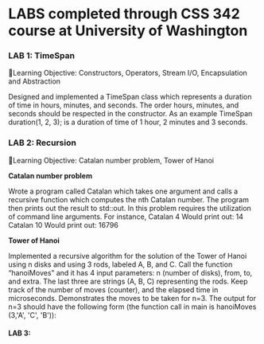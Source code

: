 <h1> LABS completed through CSS 342 course at University of Washington </h1>
<h3>LAB 1: TimeSpan </h3>
<p> 📌Learning Objective: Constructors, Operators, Stream I/O, Encapsulation and Abstraction </p>

Designed and implemented a TimeSpan class which represents a duration of time in hours, minutes,
and seconds. The order hours, minutes, and seconds should be respected in the constructor.
As an example
TimeSpan duration(1, 2, 3);
is a duration of time of 1 hour, 2 minutes and 3 seconds.

<h3>LAB 2: Recursion </h3>
<p> 📌Learning Objective: Catalan number problem, Tower of Hanoi</p>
<b>Catalan number problem</b>
<p>Wrote a program called Catalan which takes one argument and calls a recursive function which
computes the nth Catalan number. The program then prints out the result to std::out.
In this problem requires the utilization of command line arguments.
For instance,
Catalan 4
Would print out: 14
Catalan 10
Would print out: 16796
</p>

<b>Tower of Hanoi</b>
<p> Implemented a recursive algorithm for the solution of the Tower of Hanoi using n disks and using
3 rods, labeled A, B, and C. Call the function “hanoiMoves” and it has 4 input
parameters: n (number of disks), from, to, and extra. The last three are strings (A, B, C)
representing the rods. Keep track of the number of moves (counter), and the elapsed time in
microseconds. Demonstrates the moves to be taken for n=3.
The output for n=3 should have the following form (the function call in main is hanoiMoves
(3,'A', 'C', 'B')):</p>


<h4>LAB 3: </h4>
